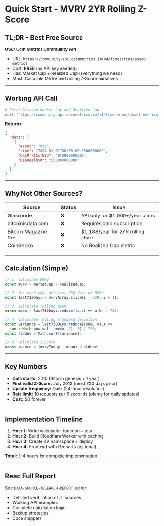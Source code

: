 # Quick Start - MVRV 2YR Rolling Z-Score

## TL;DR - Best Free Source

**USE: Coin Metrics Community API**
- URL: `https://community-api.coinmetrics.io/v4/timeseries/asset-metrics`
- Cost: **FREE** (no API key needed)
- Has: Market Cap + Realized Cap (everything we need)
- Must: Calculate MVRV and rolling Z-Score ourselves

---

## Working API Call

```bash
# Fetch Bitcoin Market Cap and Realized Cap
curl "https://community-api.coinmetrics.io/v4/timeseries/asset-metrics?assets=btc&metrics=CapRealUSD,CapMrktCurUSD&frequency=1d&start_time=2010-01-01&format=json"
```

**Returns:**
```json
{
  "data": [
    {
      "asset": "btc",
      "time": "2024-01-01T00:00:00.000000000Z",
      "CapMrktCurUSD": "850000000000",
      "CapRealUSD": "550000000000"
    }
  ]
}
```

---

## Why Not Other Sources?

| Source | Status | Issue |
|--------|--------|-------|
| Glassnode | ❌ | API only for $1,000+/year plans |
| bitcoinisdata.com | ❌ | Requires paid subscription |
| Bitcoin Magazine Pro | ❌ | $1,188/year for 2YR rolling chart |
| CoinGecko | ❌ | No Realized Cap metric |

---

## Calculation (Simple)

```javascript
// 1. Calculate MVRV
const mvrv = marketCap / realizedCap;

// 2. For each day, get last 730 days of MVRV
const last730Days = mvrvArray.slice(i - 729, i + 1);

// 3. Calculate rolling mean
const mean = last730Days.reduce((a,b) => a+b) / 730;

// 4. Calculate rolling standard deviation
const variance = last730Days.reduce((sum, val) =>
  sum + Math.pow(val - mean, 2), 0) / 730;
const stddev = Math.sqrt(variance);

// 5. Calculate Z-Score
const zscore = (mvrvToday - mean) / stddev;
```

---

## Key Numbers

- **Data starts:** 2010 (Bitcoin genesis + 1 year)
- **First valid Z-Score:** July 2012 (need 730 days prior)
- **Update frequency:** Daily (24-hour resolution)
- **Rate limit:** 10 requests per 6 seconds (plenty for daily updates)
- **Cost:** $0 forever

---

## Implementation Timeline

1. **Hour 1:** Write calculation function + test
2. **Hour 2:** Build Cloudflare Worker with caching
3. **Hour 3:** Create KV namespace + deploy
4. **Hour 4:** Frontend with Recharts (optional)

**Total:** 3-4 hours for complete implementation

---

## Read Full Report

See `DATA-SOURCE-RESEARCH-REPORT.md` for:
- Detailed verification of all sources
- Working API examples
- Complete calculation logic
- Backup strategies
- Code snippets
